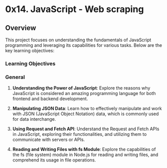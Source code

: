 # 0x14. JavaScript - Web scraping

## Overview

This project focuses on understanding the fundamentals of JavaScript programming and leveraging its capabilities for various tasks. Below are the key learning objectives:

### Learning Objectives

### General

1. **Understanding the Power of JavaScript**: Explore the reasons why JavaScript is considered an amazing programming language for both frontend and backend development.

2. **Manipulating JSON Data**: Learn how to effectively manipulate and work with JSON (JavaScript Object Notation) data, which is commonly used for data interchange.

3. **Using Request and Fetch API**: Understand the Request and Fetch APIs in JavaScript, exploring their functionalities, and utilizing them to communicate with servers or APIs.

4. **Reading and Writing Files with fs Module**: Explore the capabilities of the fs (file system) module in Node.js for reading and writing files, and comprehend its usage in file operations.
